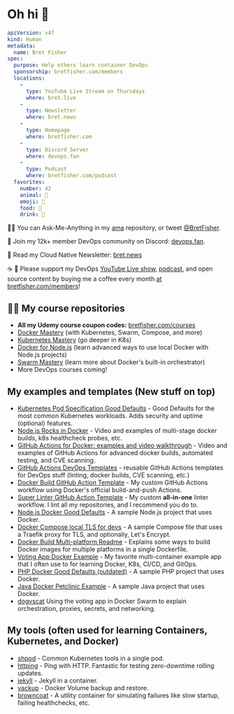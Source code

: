 # Oh hi 👋

```yaml
apiVersion: v47
kind: Human
metadata:
  name: Bret Fisher
spec:
  purpose: Help others learn container DevOps
  sponsorship: bretfisher.com/members
  locations:
    - 
      type: YouTube Live Stream on Thursdays
      where: bret.live
    - 
      type: Newsletter
      where: bret.news
    - 
      type: Homepage
      where: bretfisher.com
    - 
      type: Discord Server
      where: devops.fan
    -
      type: Podcast
      where: bretfisher.com/podcast
  favorites:
    number: 42
    animal: 🐶
    emoji: 🤦
    food: 🥩
    drink: 🥃
```

🙋‍♀️ You can Ask-Me-Anything in my [ama](https://github.com/BretFisher/ama) repository, or tweet [@BretFisher](https://twitter.com/BretFisher).

💬 Join my 12k+ member DevOps community on Discord: [devops.fan](https://devops.fan/).

📰 Read my Cloud Native Newsletter: [bret.news](https://bret.news)

☕️ 🤑 Please support my DevOps [YouTube Live show](https://bret.live), [podcast](https://www.bretfisher.com/podcast), and open source content by buying me a coffee every month [at bretfisher.com/members](https://bretfisher.com/members)!

## 🧑‍🏫 My course repositories

- **All my Udemy course coupon codes:** [bretfisher.com/courses](https://bretfisher.com/courses)
- [Docker Mastery](https://github.com/BretFisher/udemy-docker-mastery) (with Kubernetes, Swarm, Compose, and more)
- [Kubernetes Mastery](https://github.com/BretFisher/kubernetes-mastery) (go deeper in K8s)
- [Docker for Node.js](https://github.com/BretFisher/docker-mastery-for-nodejs) (learn advanced ways to use local Docker with Node.js projects)
- [Swarm Mastery]((https://github.com/BretFisher/udemy-docker-mastery)) (learn more about Docker's built-in orchestrator)
- More DevOps courses coming!

## My examples and templates (New stuff on top)

- [Kubernetes Pod Specification Good Defaults](https://github.com/BretFisher/podspec) - Good Defaults for the most common Kubernetes workloads. Adds security and uptime (optional) features.
- [Node.js Rocks in Docker](https://github.com/BretFisher/nodejs-rocks-in-docker) -
Video and examples of multi-stage docker builds, k8s healthcheck probes, etc.
- [GitHub Actions for Docker: examples and video walkthrough](https://github.com/BretFisher/docker-cicd-automation) -
Video and examples of GitHub Actions for advanced docker builds, automated testing, and CVE scanning.
- [GitHub Actions DevOps Templates](https://github.com/BretFisher/github-actions-templates) -
reusable GitHub Actions templates for DevOps stuff (linting, docker builds, CVE scanning, etc.)
- [Docker Build GitHub Action Template](https://github.com/BretFisher/docker-build-workflow) -
My custom GitHub Actions workflow using Docker's official build-and-push Actions.
- [Super Linter GitHub Action Template](https://github.com/BretFisher/super-linter-workflow) -
My custom **all-in-one** linter workflow. I lint all my repositories, and I recommend you do to.
- [Node.js Docker Good Defaults](https://github.com/BretFisher/node-docker-good-defaults) -
A sample Node.js project that uses Docker.
- [Docker Compose local TLS for devs](https://github.com/BretFisher/compose-dev-tls) -
A sample Compose file that uses a Traefik proxy for TLS, and optionally, Let's Encrypt.
- [Docker Build Multi-platform Readme](https://github.com/BretFisher/multi-platform-docker-build) -
Explains some ways to build Docker images for multiple platforms in a single Dockerfile.
- [Voting App Docker Example](https://github.com/BretFisher/example-voting-app) -
My favorite multi-container example app that I often use to for learning Docker, K8s, CI/CD, and GitOps.
- [PHP Docker Good Defaults (outdated)](https://github.com/BretFisher/php-docker-good-defaults) -
A sample PHP project that uses Docker.
- [Java Docker Petclinic Example](https://github.com/BretFisher/petclinic) -
A sample Java project that uses Docker.
- [dogvscat](https://github.com/BretFisher/dogvscat)
Using the voting app in Docker Swarm to explain orchestration, proxies, secrets, and networking.

## My tools (often used for learning Containers, Kubernetes, and Docker)

- [shpod](https://github.com/BretFisher/shpod) -
Common Kubernetes tools in a single pod.
- [httping](https://github.com/BretFisher/httping-docker) -
Ping with HTTP. Fantastic for testing zero-downtime rolling updates.
- [jekyll](https://github.com/BretFisher/jekyll-serve) -
Jekyll in a container.
- [vackup](https://github.com/BretFisher/docker-vackup) -
Docker Volume backup and restore.
- [browncoat](https://github.com/BretFisher/browncoat) -
A utility container for simulating failures like slow startup, failing healthchecks, etc.
